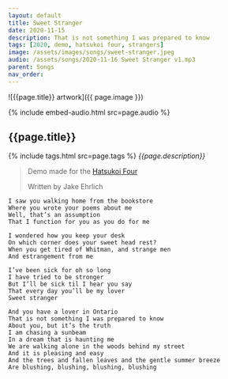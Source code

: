 ```yaml
---
layout: default
title: Sweet Stranger
date: 2020-11-15
description: That is not something I was prepared to know
tags: [2020, demo, hatsukoi four, strangers]
image: /assets/images/songs/sweet-stranger.jpeg
audio: /assets/songs/2020-11-16 Sweet Stranger v1.mp3
parent: Songs
nav_order: 
---
```

![{{page.title}} artwork]({{ page.image }})

{% include embed-audio.html src=page.audio %}

## {{page.title}}
{% include tags.html src=page.tags %}
*{{page.description}}*

> Demo made for the [Hatsukoi Four](/bands/hatsukoi-four)
>
>Written by Jake Ehrlich  

```
I saw you walking home from the bookstore 
Where you wrote your poems about me
Well, that’s an assumption
That I function for you as you do for me
 
I wondered how you keep your desk 
On which corner does your sweet head rest? 
When you get tired of Whitman, and strange men
And estrangement from me

I’ve been sick for oh so long 
I have tried to be stronger 
But I’ll be sick til I hear you say
That every day you’ll be my lover 
Sweet stranger 

And you have a lover in Ontario
That is not something I was prepared to know
About you, but it’s the truth
I am chasing a sunbeam 
In a dream that is haunting me 
We are walking alone in the woods behind my street 
And it is pleasing and easy 
And the trees and fallen leaves and the gentle summer breeze
Are blushing, blushing, blushing, blushing
```
